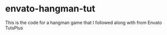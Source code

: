 # envato-hangman-tut
This is the code for a hangman game that I followed along with from Envato TutsPlus
